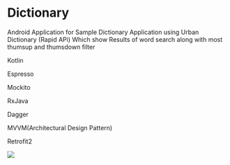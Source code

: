 # Dictionary

Android Application for Sample Dictionary Application using Urban Dictionary (Rapid APi) Which show Results of word search along with most thumsup and thumsdown filter

Kotlin

Espresso

Mockito

RxJava

Dagger

MVVM(Architectural Design Pattern)

Retrofit2

![](dictionary.gif)
